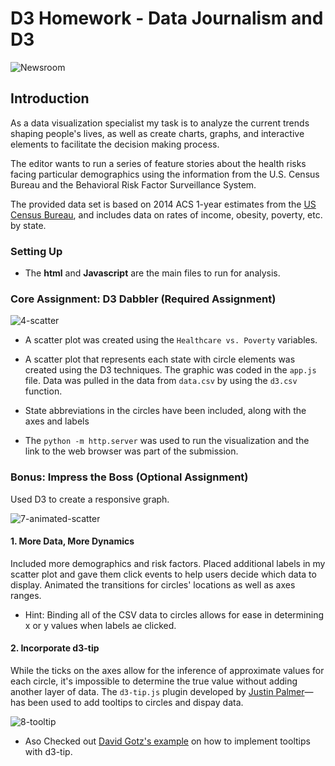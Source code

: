 # D3 Homework - Data Journalism and D3

![Newsroom](https://media.giphy.com/media/v2xIous7mnEYg/giphy.gif)

## Introduction

As a data visualization specialist my task is to analyze the current trends shaping people's lives, as well as create charts, graphs, and interactive elements to facilitate the decision making process.

The editor wants to run a series of feature stories about the health risks facing particular demographics using the information from the U.S. Census Bureau and the Behavioral Risk Factor Surveillance System.  

The provided data set is based on 2014 ACS 1-year estimates from the [US Census Bureau](https://data.census.gov/cedsci/), and includes data on rates of income, obesity, poverty, etc. by state. 

### Setting Up

*  The **html** and **Javascript** are the main files to run for analysis.

### Core Assignment: D3 Dabbler (Required Assignment)

![4-scatter](Images/4-scatter.jpg)

* A scatter plot was created using the `Healthcare vs. Poverty` variables.

* A scatter plot that represents each state with circle elements was created using the D3 techniques.  The graphic was coded in the `app.js` file. Data was pulled in the data from `data.csv` by using the `d3.csv` function. 

* State abbreviations in the circles have been included, along with the axes and labels

* The `python -m http.server` was used to run the visualization and the link to the web browser was part of the submission.

### Bonus: Impress the Boss (Optional Assignment)

Used D3 to create a responsive graph.

![7-animated-scatter](Images/7-animated-scatter.gif)

#### 1. More Data, More Dynamics

Included more demographics and risk factors. Placed additional labels in my scatter plot and gave them click events to help users decide which data to display.  Animated the transitions for circles' locations as well as axes ranges. 

* Hint: Binding all of the CSV data to circles allows for ease in determining x or y values when labels ae clicked.

#### 2. Incorporate d3-tip

While the ticks on the axes allow for the inference of approximate values for each circle, it's impossible to determine the true value without adding another layer of data.  The `d3-tip.js` plugin developed by [Justin Palmer](https://github.com/Caged)— has been used to add tooltips to circles and dispay data.

![8-tooltip](Images/8-tooltip.gif)

* Aso Checked out [David Gotz's example](https://bl.ocks.org/davegotz/bd54b56723c154d25eedde6504d30ad7) on how to implement tooltips with d3-tip.
